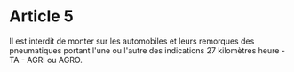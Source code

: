 # Article 5

Il est interdit de monter sur les automobiles et leurs remorques des pneumatiques portant l'une ou l'autre des indications 27 kilomètres heure - TA - AGRI ou AGRO.
